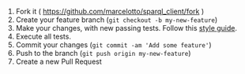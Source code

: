 1. Fork it ( <https://github.com/marcelotto/sparql_client/fork> )
2. Create your feature branch (`git checkout -b my-new-feature`)
3. Make your changes, with new passing tests. Follow this [style guide].
4. Execute all tests.
5. Commit your changes (`git commit -am 'Add some feature'`)
6. Push to the branch (`git push origin my-new-feature`)
7. Create a new Pull Request

[style guide]:  https://github.com/christopheradams/elixir_style_guide 
